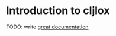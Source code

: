 # Introduction to cljlox

TODO: write [great documentation](http://jacobian.org/writing/what-to-write/)
